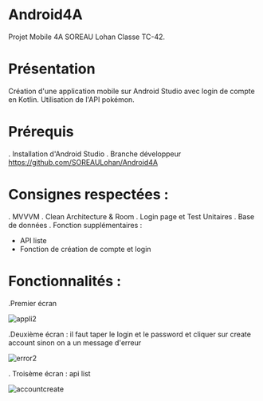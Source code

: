# Android4A
Projet Mobile 4A SOREAU Lohan Classe TC-42.

# Présentation
Création d'une application mobile sur Android Studio avec login de compte en Kotlin.
Utilisation de l'API pokémon.

# Prérequis
. Installation d'Android Studio
. Branche développeur
https://github.com/SOREAULohan/Android4A

# Consignes respectées : 
. MVVVM
. Clean Architecture & Room
. Login page et Test Unitaires
. Base de données
. Fonction supplémentaires : 
  - API liste
  - Fonction de création de compte et login
  
 
 # Fonctionnalités :
 .Premier écran

![appli2](https://user-images.githubusercontent.com/65115009/103368944-2be14e80-4ac9-11eb-8a93-8eaef8a7bc8d.PNG)


.Deuxième écran : il faut taper le login et le password et cliquer sur create account sinon on a un message d'erreur

![error2](https://user-images.githubusercontent.com/65115009/103368971-41ef0f00-4ac9-11eb-9705-cc606bad56d6.PNG)

. Troisème écran : api list

![accountcreate](https://user-images.githubusercontent.com/65115009/103368975-43203c00-4ac9-11eb-846f-d6c59a9ac4d9.PNG)
